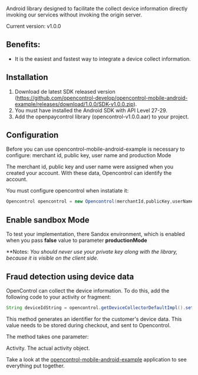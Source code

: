 Android library designed to facilitate the collect device information directly invoking our services without invoking the origin server.

Current version: v1.0.0

## Benefits:
- It is the easiest and fastest way to integrate a device collect information.
## Installation
1. Download de latest SDK released version (https://github.com/opencontrol-develop/opencontrol-mobile-android-example/releases/download/1.0.0/SDK-v1.0.0.zip).
2. You must have installed the Android SDK with API Level 27-29.
3. Add the openpaycontrol library (opencontrol-v1.0.0.aar) to your project.
## Configuration
Before you can use opencontrol-mobile-android-example is necessary to configure: merchant id, public key, user name and production Mode

The merchant id, public key and user name were assigned when you created your account. With these data, Opencontrol can identify the account.

You must configure opencontrol when instatiate it:
```java
Opencontrol opencontrol = new Opencontrol(merchantId,publicKey,userName,productionMode);
```
## Enable sandbox Mode
To test your implementation, there Sandox environment, which is enabled when you pass **false** value to parameter **productionMode**

**Notes: _You should never use your private key along with the library, because it is visible on the client side._

## Fraud detection using device data

OpenControl can collect the device information. To do this, add the following code to your activity or fragment:

```java
String deviceIdString = opencontrol.getDeviceCollectorDefaultImpl().setup(activity);
```

This method generates an identifier for the customer's device data. This value needs to be stored during checkout, and sent to Opencontrol.

The method takes one parameter:

Activity. The actual activity object.

Take a look at the [opencontrol-mobile-android-example](https://github.com/opencontrol-develop/opencontrol-mobile-android-example) application to see everything put together.
